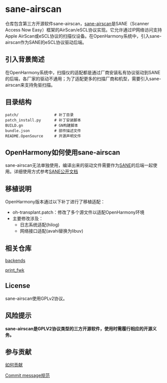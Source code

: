 # sane-airscan

仓库包含第三方开源软件sane-airscan，[sane-airscan](https://github.com/alexpevzner/sane-airscan)是SANE（Scanner Access Now Easy）框架的AirScan/eSCL协议实现。它允许通过IP网络访问支持Apple AirScan或eSCL协议的扫描仪设备。在OpenHarmony系统中，引入sane-airscan作为SANE的eSCL协议驱动后端。

## 引入背景简述

在OpenHarmony系统中，扫描仪的适配都是通过厂商安装私有协议驱动到SANE的后端，各厂家的驱动不通用；为了适配更多的扫描厂商和机型，需要引入sane-airscan来支持免驱扫描。

## 目录结构

```
patch/                # 补丁目录
patch_install.py      # 补丁安装脚本 
BUILD.gn              # GN构建脚本
bundle.json           # 部件描述文件
README.OpenSource     # 开源声明文件
```

## OpenHarmony如何使用sane-airscan

sane-airscan无法单独使用，编译出来的驱动文件需要作为[SANE](https://gitee.com/openharmony/third_party_backends)的后端一起使用。详细使用方式参考[SANE公开文档](http://sane-project.org/docs.html)

## 移植说明

OpenHarmony版本通过以下补丁进行了移植适配：
- oh-transplant.patch：修改了多个源文件以适配OpenHarmony环境
- 主要修改涉及：
  - 日志系统适配(hilog)
  - 网络接口适配(avahi替换为libuv)

## 相关仓库

[backends](https://gitee.com/openharmony/third_party_backends)

[print_fwk](https://gitee.com/openharmony/print_print_fwk)

## License

sane-airscan使用GPLv2协议。

## 风险提示

**sane-airscan是GPLV2协议类型的三方开源软件，使用时需履行相应的开源义务。**

## 参与贡献

[如何贡献](https://gitee.com/openharmony/docs/blob/HEAD/zh-cn/contribute/参与贡献.md)

[Commit message规范](https://gitee.com/openharmony/device_qemu/wikis/Commit%20message%E8%A7%84%E8%8C%83)